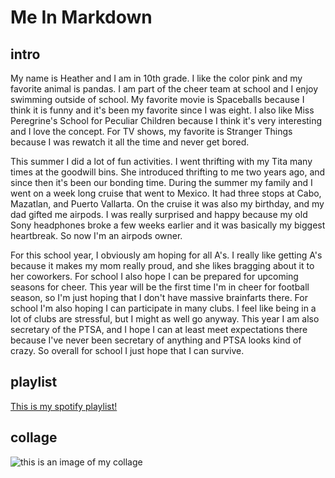# Me In Markdown
## intro
   My name is Heather and I am in 10th grade. I like the color pink and my favorite animal is pandas. I am part of the cheer team at school and I enjoy swimming outside of school. My favorite movie is Spaceballs because I think it is funny and it's been my favorite since I was eight. I also like Miss Peregrine's School for Peculiar Children because I think it's very interesting and I love the concept. For TV shows, my favorite is Stranger Things because I was rewatch it all the time and never get bored. 

 This summer I did a lot of fun activities. I went thrifting with my Tita many times at the goodwill bins. She introduced thrifting to me two years ago, and since then it's been our bonding time. During the summer my family and I went on a week long cruise that went to Mexico. It had three stops at Cabo, Mazatlan, and Puerto Vallarta. On the cruise it was also my birthday, and my dad gifted me airpods. I was really surprised and happy because my old Sony headphones broke a few weeks earlier and it was basically my biggest heartbreak. So now I'm an airpods owner.
 
 For this school year, I obviously am hoping for all A's. I really like getting A's because it makes my mom really proud, and she likes bragging about it to her coworkers. For school I also hope I can be prepared for upcoming seasons for cheer. This year will be the first time I'm in cheer for football season, so I'm just hoping that I don't have massive brainfarts there. For school I'm also hoping I can participate in many clubs. I feel like being in a lot of clubs are stressful, but I might as well go anyway. This year I am also secretary of the PTSA, and I hope I can at least meet expectations there because I've never been secretary of anything and PTSA looks kind of crazy. So overall for school I just hope that I can survive.
## playlist
[This is my spotify playlist!](https://open.spotify.com/playlist/7cKZSRxVlqRewFwGCDympO)
## collage
![this is an image of my collage]()
